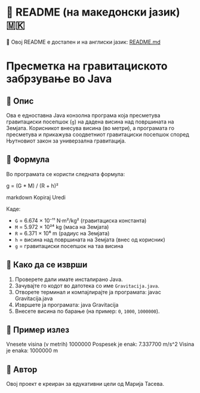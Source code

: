 # 📘 README (на македонски јазик) 🇲🇰
📘 Овој README е достапен и на англиски јазик: [README.md](./README.md)
# Пресметка на гравитациското забрзување во Java

## 📌 Опис

Ова е едноставна Java конзолна програма која пресметува гравитациски посепшок (`g`) на дадена висина над површината на Земјата. Корисникот внесува висина (во метри), а програмата го пресметува и прикажува соодветниот гравитациски посепшок според Њутновиот закон за универзална гравитација.

## 🧪 Формула

Во програмата се користи следната формула:

g = (G * M) / (R + h)²

markdown
Kopiraj
Uredi

Каде:  
- `G` = 6.674 × 10⁻¹¹ N·m²/kg² (гравитациска константа)  
- `M` = 5.972 × 10²⁴ kg (маса на Земјата)  
- `R` = 6.371 × 10⁶ m (радиус на Земјата)  
- `h` = висина над површината на Земјата (внес од корисник)  
- `g` = гравитациски посепшок на таа висина

## 🚀 Како да се изврши

1. Проверете дали имате инсталирано Java.
2. Зачувајте го кодот во датотека со име `Gravitacija.java`.
3. Отворете терминал и компајлирајте ја програмата:
javac Gravitacija.java
4. Извршете ја програмата:
java Gravitacija
5. Внесете висина по барање (на пример: `0`, `1000`, `1000000`).

## 📄 Пример излез

Vnesete visina (v metrih)
1000000
Pospesek je enak: 7.337700 m/s^2
Visina je enaka: 1000000 m

## 👤 Автор

Овој проект е креиран за едукативни цели од Марија Тасева.
